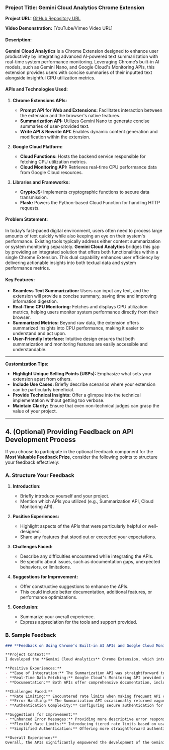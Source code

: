
### **Project Title: Gemini Cloud Analytics Chrome Extension**

**Project URL:** [GitHub Repository URL](https://github.com/Karan-05/Chrome-extension-)

**Video Demonstration:** [YouTube/Vimeo Video URL]

#### **Description:**

**Gemini Cloud Analytics** is a Chrome Extension designed to enhance user productivity by integrating advanced AI-powered text summarization with real-time system performance monitoring. Leveraging Chrome’s built-in AI models, such as Gemini Nano, and Google Cloud's Monitoring APIs, this extension provides users with concise summaries of their inputted text alongside insightful CPU utilization metrics.

#### **APIs and Technologies Used:**

1. **Chrome Extensions APIs:**
   - **Prompt API for Web and Extensions:** Facilitates interaction between the extension and the browser's native features.
   - **Summarization API:** Utilizes Gemini Nano to generate concise summaries of user-provided text.
   - **Write API & Rewrite API:** Enables dynamic content generation and modification within the extension.

2. **Google Cloud Platform:**
   - **Cloud Functions:** Hosts the backend service responsible for fetching CPU utilization metrics.
   - **Cloud Monitoring API:** Retrieves real-time CPU performance data from Google Cloud resources.

3. **Libraries and Frameworks:**
   - **CryptoJS:** Implements cryptographic functions to secure data transmission.
   - **Flask:** Powers the Python-based Cloud Function for handling HTTP requests.

#### **Problem Statement:**

In today’s fast-paced digital environment, users often need to process large amounts of text quickly while also keeping an eye on their system's performance. Existing tools typically address either content summarization or system monitoring separately. **Gemini Cloud Analytics** bridges this gap by providing an integrated solution that offers both functionalities within a single Chrome Extension. This dual capability enhances user efficiency by delivering actionable insights into both textual data and system performance metrics.

#### **Key Features:**

- **Seamless Text Summarization:** Users can input any text, and the extension will provide a concise summary, saving time and improving information digestion.
- **Real-Time CPU Monitoring:** Fetches and displays CPU utilization metrics, helping users monitor system performance directly from their browser.
- **Summarized Metrics:** Beyond raw data, the extension offers summarized insights into CPU performance, making it easier to understand and act upon.
- **User-Friendly Interface:** Intuitive design ensures that both summarization and monitoring features are easily accessible and understandable.

---

**Customization Tips:**

- **Highlight Unique Selling Points (USPs):** Emphasize what sets your extension apart from others.
- **Include Use Cases:** Briefly describe scenarios where your extension can be particularly beneficial.
- **Provide Technical Insights:** Offer a glimpse into the technical implementation without getting too verbose.
- **Maintain Clarity:** Ensure that even non-technical judges can grasp the value of your project.

---

## **4. (Optional) Providing Feedback on API Development Process**

If you choose to participate in the optional feedback component for the **Most Valuable Feedback Prize**, consider the following points to structure your feedback effectively:

### **A. Structure Your Feedback**

1. **Introduction:**
   - Briefly introduce yourself and your project.
   - Mention which APIs you utilized (e.g., Summarization API, Cloud Monitoring API).

2. **Positive Experiences:**
   - Highlight aspects of the APIs that were particularly helpful or well-designed.
   - Share any features that stood out or exceeded your expectations.

3. **Challenges Faced:**
   - Describe any difficulties encountered while integrating the APIs.
   - Be specific about issues, such as documentation gaps, unexpected behaviors, or limitations.

4. **Suggestions for Improvement:**
   - Offer constructive suggestions to enhance the APIs.
   - This could include better documentation, additional features, or performance optimizations.

5. **Conclusion:**
   - Summarize your overall experience.
   - Express appreciation for the tools and support provided.

### **B. Sample Feedback**

```markdown
### **Feedback on Using Chrome’s Built-in AI APIs and Google Cloud Monitoring API**

**Project Context:**
I developed the **Gemini Cloud Analytics** Chrome Extension, which integrates Chrome’s Summarization API (Gemini Nano) with Google Cloud’s Monitoring API to provide users with both text summaries and real-time CPU utilization metrics.

**Positive Experiences:**
- **Ease of Integration:** The Summarization API was straightforward to implement, with clear endpoints and responses that made generating summaries seamless.
- **Real-Time Data Fetching:** Google Cloud’s Monitoring API provided robust and timely CPU metrics, essential for delivering accurate performance insights.
- **Documentation:** Both APIs offer comprehensive documentation, including code examples that were instrumental in the development process.

**Challenges Faced:**
- **Rate Limiting:** Encountered rate limits when making frequent API calls, which affected the extension’s responsiveness under heavy use.
- **Error Handling:** The Summarization API occasionally returned vague error messages, making debugging more time-consuming.
- **Authentication Complexity:** Configuring secure authentication for the Cloud Function required navigating through multiple Google Cloud settings, which could be streamlined.

**Suggestions for Improvement:**
- **Enhanced Error Messages:** Providing more descriptive error responses in the Summarization API would aid developers in quicker issue resolution.
- **Flexible Rate Limits:** Introducing tiered rate limits based on usage patterns could help manage high-demand scenarios more effectively.
- **Simplified Authentication:** Offering more straightforward authentication methods or integrating with Chrome’s native authentication systems could reduce setup complexity.

**Overall Experience:**
Overall, the APIs significantly empowered the development of the Gemini Cloud Analytics extension, enabling the creation of a tool that offers valuable insights to users. With minor enhancements, these APIs could further improve developer experience and application performance.

